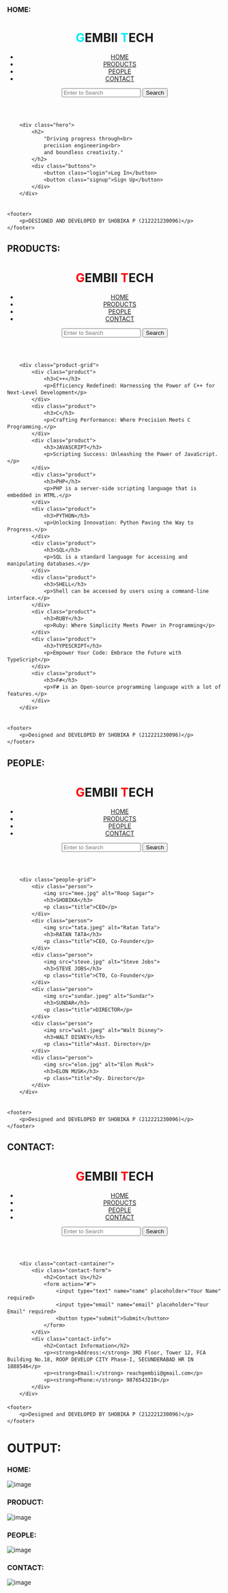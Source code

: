 ### HOME:


<!DOCTYPE html>
<html lang="en">
<head>
    <meta charset="UTF-8">
    <meta name="viewport" content="width=device-width, initial-scale=1.0">
    <title>ROOP TECH</title>
    <link rel="stylesheet" href="styles.css">
</head>
<body>
    <header>
        <div class="logo">
            <h1><span style="color: #00eaff;">G</span>EMBII<span style="color: #00eaFF;"> T</span>ECH</h1>
        </div>
        <nav>
            <ul>
                <li><a href="#">HOME</a></li>
                <li><a href="products.html">PRODUCTS</a></li>
                <li><a href="people.html">PEOPLE</a></li>
                <li><a href="contact.html">CONTACT</a></li>
            </ul>
        </nav>
        <div class="search-bar">
            <input type="text" placeholder="Enter to Search">
            <button>Search</button>
        </div>
    </header>


        <div class="hero">
            <h2>
                "Driving progress through<br>
                precision engineering<br>
                and boundless creativity."
            </h2>
            <div class="buttons">
                <button class="login">Log In</button>
                <button class="signup">Sign Up</button>
            </div>
        </div>


    <footer>
        <p>DESIGNED AND DEVELOPED BY SHOBIKA P (212221230096)</p>
    </footer>
</body>
</html>

 ## PRODUCTS:
 <!DOCTYPE html>
<html lang="en">
<head>
    <meta charset="UTF-8">
    <meta name="viewport" content="width=device-width, initial-scale=1.0">
    <title>Product Page</title>
    <link rel="stylesheet" href="style.css">
</head>
<body>
    <header>
        <div class="logo">
            <h1><span style="color: rgb(255, 0, 0);">G</span>EMBII<span style="color: #ff0000;"> T</span>ECH</h1>
        </div>
        <nav>
            <ul>
                <li><a href="home.html">HOME</a></li>
                <li><a href="products.html" class="active">PRODUCTS</a></li>
                <li><a href="people.html">PEOPLE</a></li>
                <li><a href="contact.html   ">CONTACT</a></li>
            </ul>
        </nav>
        <div class="search-bar">
            <input type="text" placeholder="Enter to Search">
            <button>Search</button>
        </div>
    </header>


        <div class="product-grid">
            <div class="product">
                <h3>C++</h3>
                <p>Efficiency Redefined: Harnessing the Power of C++ for Next-Level Development</p>
            </div>
            <div class="product">
                <h3>C</h3>
                <p>Crafting Performance: Where Precision Meets C Programming.</p>
            </div>
            <div class="product">
                <h3>JAVASCRIPT</h3>
                <p>Scripting Success: Unleashing the Power of JavaScript.</p>
            </div>
            <div class="product">
                <h3>PHP</h3>
                <p>PHP is a server-side scripting language that is embedded in HTML.</p>
            </div>
            <div class="product">
                <h3>PYTHON</h3>
                <p>Unlocking Innovation: Python Paving the Way to Progress.</p>
            </div>
            <div class="product">
                <h3>SQL</h3>
                <p>SQL is a standard language for accessing and manipulating databases.</p>
            </div>
            <div class="product">
                <h3>SHELL</h3>
                <p>Shell can be accessed by users using a command-line interface.</p>
            </div>
            <div class="product">
                <h3>RUBY</h3>
                <p>Ruby: Where Simplicity Meets Power in Programming</p>
            </div>
            <div class="product">
                <h3>TYPESCRIPT</h3>
                <p>Empower Your Code: Embrace the Future with TypeScript</p>
            </div>
            <div class="product">
                <h3>F#</h3>
                <p>F# is an Open-source programming language with a lot of features.</p>
            </div>
        </div>


    <footer>
        <p>Designed and DEVELOPED BY SHOBIKA P (212221230096)</p>
    </footer>
</body>
</html>

## PEOPLE:
<!DOCTYPE html>
<html lang="en">
<head>
    <meta charset="UTF-8">
    <meta name="viewport" content="width=device-width, initial-scale=1.0">
    <title>People Page</title>
    <link rel="stylesheet" href="people.css">
</head>
<body>
    <header>
        <div class="logo">
            <h1><span style="color: rgb(255, 0, 0);">G</span>EMBII<span style="color: #ff0000;"> T</span>ECH</h1>        </div>
        <nav>
            <ul>
                <li><a href="home.html">HOME</a></li>
                <li><a href="products.html">PRODUCTS</a></li>
                <li><a href="people.html" class="active">PEOPLE</a></li>
                <li><a href="contact.html">CONTACT</a></li>
            </ul>
        </nav>
        <div class="search-bar">
            <input type="text" placeholder="Enter to Search">
            <button>Search</button>
        </div>
    </header>

    
        <div class="people-grid">
            <div class="person">
                <img src="mee.jpg" alt="Roop Sagar">
                <h3>SHOBIKA</h3>
                <p class="title">CEO</p>
            </div>
            <div class="person">
                <img src="tata.jpeg" alt="Ratan Tata">
                <h3>RATAN TATA</h3>
                <p class="title">CEO, Co-Founder</p>
            </div>
            <div class="person">
                <img src="steve.jpg" alt="Steve Jobs">
                <h3>STEVE JOBS</h3>
                <p class="title">CTO, Co-Founder</p>
            </div>
            <div class="person">
                <img src="sundar.jpeg" alt="Sundar">
                <h3>SUNDAR</h3>
                <p class="title">DIRECTOR</p>
            </div>
            <div class="person">
                <img src="walt.jpeg" alt="Walt Disney">
                <h3>WALT DISNEY</h3>
                <p class="title">Asst. Director</p>
            </div>
            <div class="person">
                <img src="elon.jpg" alt="Elon Musk">
                <h3>ELON MUSK</h3>
                <p class="title">Dy. Director</p>
            </div>
        </div>


    <footer>
        <p>Designed and DEVELOPED BY SHOBIKA P (212221230096)</p>
    </footer>
</body>
</html>

## CONTACT:
<!DOCTYPE html>
<html lang="en">
<head>
    <meta charset="UTF-8">
    <meta name="viewport" content="width=device-width, initial-scale=1.0">
    <title>Contact Us Page</title>
    <link rel="stylesheet" href="contact.css">
</head>
<body>
    <header>
        <div class="logo">
            <h1><span style="color: rgb(255, 0, 0);">G</span>EMBII<span style="color: #ff0000;"> T</span>ECH</h1>        </div>
        </div>
        <nav>
            <ul>
                <li><a href="home.html">HOME</a></li>
                <li><a href="products.html">PRODUCTS</a></li>
                <li><a href="people.html">PEOPLE</a></li>
                <li><a href="contact.html" class="active">CONTACT</a></li>
            </ul>
        </nav>
        <div class="search-bar">
            <input type="text" placeholder="Enter to Search">
            <button>Search</button>
        </div>
    </header>


        <div class="contact-container">
            <div class="contact-form">
                <h2>Contact Us</h2>
                <form action="#">
                    <input type="text" name="name" placeholder="Your Name" required>
                    <input type="email" name="email" placeholder="Your Email" required>
                    <button type="submit">Submit</button>
                </form>
            </div>
            <div class="contact-info">
                <h2>Contact Information</h2>
                <p><strong>Address:</strong> 3RD Floor, Tower 12, FCA Building No.18, ROOP DEVELOP CITY Phase-I, SECUNDERABAD HR IN 1888546</p>
                <p><strong>Email:</strong> reachgembii@gmail.com</p>
                <p><strong>Phone:</strong> 9876543210</p>
            </div>
        </div>

    <footer>
        <p>Designed and DEVELOPED BY SHOBIKA P (212221230096)</p>
    </footer>
</body>
</html>

# OUTPUT:
### HOME:
![image](https://github.com/Shobika187/gembii/assets/94508142/6d58bb0d-7d5d-462f-83d7-fba9b8999a76)
### PRODUCT:
![image](https://github.com/Shobika187/gembii/assets/94508142/c042350b-c999-4673-9bf6-6329eb21e5dc)
### PEOPLE:
![image](https://github.com/Shobika187/gembii/assets/94508142/4de2d171-075f-4e5a-83a7-04cec95cd1ca)
### CONTACT:

![image](https://github.com/Shobika187/gembii/assets/94508142/7ba01fd2-34e7-4ade-a600-a43ff8b94fd3)





